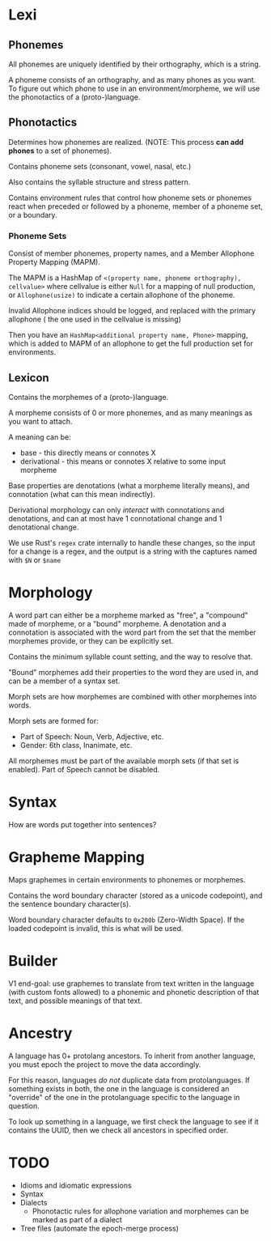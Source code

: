 # Lexi

## Phonemes

All phonemes are uniquely identified by their orthography,
which is a string.

A phoneme consists of an orthography, and as many phones as you want.
To figure out which phone to use in an environment/morpheme, we will use the phonotactics
of a (proto-)language.

## Phonotactics

Determines how phonemes are realized. (NOTE:
This process **can add phones** to a set of phonemes).

Contains phoneme sets (consonant, vowel, nasal, etc.)

Also contains the syllable structure and stress pattern.

Contains environment rules that control how phoneme sets or phonemes
react when preceded or followed by a phoneme, member of a phoneme set, or a
boundary.

### Phoneme Sets

Consist of member phonemes, property names, and a Member Allophone
Property Mapping (MAPM).

The MAPM is a HashMap of `<(property name, phoneme orthography), cellvalue>`
where cellvalue is either `Null` for a mapping of null production,
or `Allophone(usize)` to indicate a certain allophone of the phoneme.

Invalid Allophone indices should be logged, and replaced with the primary allophone (
the one used in the cellvalue is missing)

Then you have an `HashMap<additional property name, Phone>` mapping, which
is added to MAPM of an allophone to get the full production set for environments.

## Lexicon

Contains the morphemes of a (proto-)language.

A morpheme consists of 0 or more phonemes, and as many
meanings as you want to attach.

A meaning can be:
- base - this directly means or connotes X
- derivational - this means or connotes X relative to some input morpheme

Base properties are denotations (what a morpheme literally means),
and connotation (what can this mean indirectly).

Derivational morphology can only *interact* with connotations and denotations,
and can at most have 1 connotational change and 1 denotational change.

We use Rust's `regex` crate internally to handle these changes, so the input for a change is
a regex, and the output is a string with the captures named with `$N` or `$name`

# Morphology

A word part can either be a morpheme marked as "free",
a "compound" made of morpheme,
or a "bound" morpheme. A denotation and a connotation
is associated with the word part from the set that the member morphemes
provide, or they can be explicitly set.

Contains the minimum syllable count setting, and the way to resolve that.

"Bound" morphemes add their properties to the word they are used in, and
can be a member of a syntax set.

Morph sets are how morphemes are combined with other morphemes into words.

Morph sets are formed for:
- Part of Speech: Noun, Verb, Adjective, etc.
- Gender: 6th class, Inanimate, etc.

All morphemes must be part of the available morph sets (if that set is enabled).
Part of Speech cannot be disabled.

# Syntax

How are words put together into sentences?

# Grapheme Mapping

Maps graphemes in certain environments to phonemes or morphemes.

Contains the word boundary character (stored as a unicode codepoint),
and the sentence boundary  character(s).

Word boundary character defaults to `0x200b` (Zero-Width Space).
If the loaded codepoint is invalid, this is what will be used.

# Builder

V1 end-goal: use graphemes to translate from text written in the language
(with custom fonts allowed) to a phonemic and phonetic description
of that text, and possible meanings of that text.

# Ancestry

A language has 0+ protolang ancestors. To inherit from another language, you
must epoch the project to move the data accordingly.

For this reason, languages *do not* duplicate data from protolanguages.
If something exists in both, the one in the language is considered an "override" of the one in the protolanguage specific to the language in question.

To look up something in a language, we first check the language to see if it contains the UUID, then we check all ancestors in specified order.

# TODO

- Idioms and idiomatic expressions
- Syntax
- Dialects
  - Phonotactic rules for allophone variation and morphemes can be marked as part of a dialect
- Tree files (automate the epoch-merge process)
